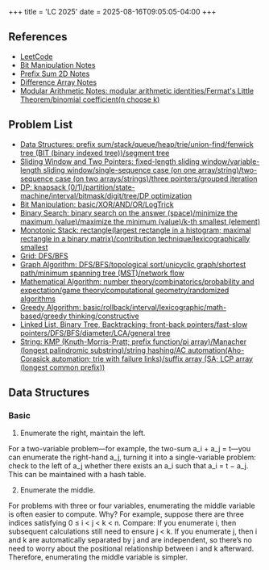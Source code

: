 +++
title = 'LC 2025'
date = 2025-08-16T09:05:05-04:00
+++

## References
- [LeetCode](https://leetcode.cn/)
- [Bit Manipulation Notes](https://leetcode.cn/discuss/post/3571304/cong-ji-he-lun-dao-wei-yun-suan-chang-ji-enve/)
- [Prefix Sum 2D Notes](https://leetcode.cn/discuss/post/3573466/tu-jie-er-wei-qian-zhui-he-fu-mo-ban-dai-s2ag/)
- [Difference Array Notes](https://leetcode.cn/discuss/post/3573741/suan-fa-xiao-ke-tang-chai-fen-shu-zu-pyt-fyl2/)
- [Modular Arithmetic Notes: modular arithmetic identities/Fermat's Little Theorem/binomial coefficient(n choose k)](https://leetcode.cn/discuss/post/3584387/fen-xiang-gun-mo-yun-suan-de-shi-jie-dan-7xgu/)

## Problem List
- [Data Structures: prefix sum/stack/queue/heap/trie/union-find/fenwick tree (BIT (binary indexed tree))/segment tree](https://leetcode.cn/discuss/post/3583665/fen-xiang-gun-ti-dan-chang-yong-shu-ju-j-bvmv/)
- [Sliding Window and Two Pointers: fixed-length sliding window/variable-length sliding window/single-sequence case (on one array/string)/two-sequence case (on two arrays/strings)/three pointers/grouped iteration](https://leetcode.cn/circle/discuss/0viNMK/)
- [DP: knapsack (0/1)/partition/state-machine/interval/bitmask/digit/tree/DP optimization](https://leetcode.cn/discuss/post/3581838/fen-xiang-gun-ti-dan-dong-tai-gui-hua-ru-007o/)
- [Bit Manipulation: basic/XOR/AND/OR/LogTrick](https://leetcode.cn/discuss/post/3580371/fen-xiang-gun-ti-dan-wei-yun-suan-ji-chu-nth4/)
- [Binary Search: binary search on the answer (space)/minimize the maximum (value)/maximize the minimum (value)/k-th smallest (element)](https://leetcode.cn/discuss/post/3581838/fen-xiang-gun-ti-dan-dong-tai-gui-hua-ru-007o/)
- [Monotonic Stack: rectangle(largest rectangle in a histogram; maximal rectangle in a binary matrix)/contribution technique/lexicographically smallest](https://leetcode.cn/discuss/post/3579480/ti-dan-dan-diao-zhan-ju-xing-xi-lie-zi-d-u4hk/)
- [Grid: DFS/BFS](https://leetcode.cn/discuss/post/3580195/fen-xiang-gun-ti-dan-wang-ge-tu-dfsbfszo-l3pa/)
- [Graph Algorithm: DFS/BFS/topological sort/unicyclic graph/shortest path/minimum spanning tree (MST)/network flow](https://leetcode.cn/discuss/post/3581143/fen-xiang-gun-ti-dan-tu-lun-suan-fa-dfsb-qyux/)
- [Mathematical Algorithm: number theory/combinatorics/probability and expectation/game theory/computational geometry/randomized algorithms](https://leetcode.cn/discuss/post/3584388/)
- [Greedy Algorithm: basic/rollback/interval/lexicographic/math-based/greedy thinking/constructive](https://leetcode.cn/discuss/post/3091107/fen-xiang-gun-ti-dan-tan-xin-ji-ben-tan-k58yb/)
- [Linked List, Binary Tree, Backtracking: front-back pointers/fast-slow pointers/DFS/BFS/diameter/LCA/general tree](https://leetcode.cn/discuss/post/3142882/fen-xiang-gun-ti-dan-lian-biao-er-cha-sh-6srp/)
- [String: KMP (Knuth-Morris-Pratt; prefix function/pi array)/Manacher (longest palindromic substring)/string hashing/AC automation(Aho-Corasick automation; trie with failure links)/suffix array (SA; LCP array (longest common prefix))](https://leetcode.cn/discuss/post/3144832/fen-xiang-gun-ti-dan-zi-fu-chuan-kmpzhan-ugt4/)

## Data Structures
### Basic
1. Enumerate the right, maintain the left. 

For a two-variable problem—for example, the two-sum a_i + a_j = t—you can enumerate the right-hand a_j, turning it into a single-variable problem: check to the left of a_j whether there exists an a_i such that a_i = t − a_j. This can be maintained with a hash table.

2. Enumerate the middle.

For problems with three or four variables, enumerating the middle variable is often easier to compute.
Why? For example, suppose there are three indices satisfying 0 ≤ i < j < k < n. Compare:
If you enumerate i, then subsequent calculations still need to ensure j < k.
If you enumerate j, then i and k are automatically separated by j and are independent, so there’s no need to worry about the positional relationship between i and k afterward.
Therefore, enumerating the middle variable is simpler.